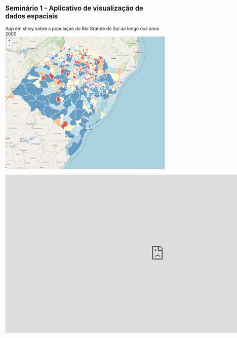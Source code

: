 ## Seminário 1 - Aplicativo de visualização de dados espaciais

App em shiny sobre a população do Rio Grande do Sul ao longo dos anos 2000.
![](./figures/figure-1.PNG)

<iframe src="https://r8vnor-nicolas-hess.shinyapps.io/app_RS/" style="border:none;width:1000px;height:500px;"></iframe>
